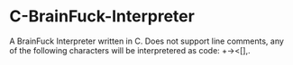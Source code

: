 # C-BrainFuck-Interpreter
A BrainFuck Interpreter written in C. Does not support line comments, any of the following characters will be interpretered as code: +-><[],.
